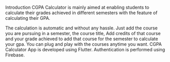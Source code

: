 Introduction 
CGPA Calculator is mainly aimed at enabling students to 
calculate their grades achieved in different 
semesters with the feature of calculating their GPA.
 
 
The calculation is automatic and without any hassle. Just add 
the course you are pursuing in a semester, the course title, 
Add credits of that course and your grade achieved to add that course for the semester to 
calculate your gpa. You can plug and play with the courses anytime you want. 
CGPA Calculator App is developed using Flutter. Authentication is performed using Firebase.
